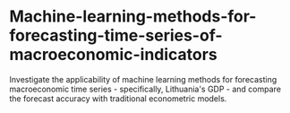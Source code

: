 # Machine-learning-methods-for-forecasting-time-series-of-macroeconomic-indicators
Investigate the applicability of machine learning methods for forecasting macroeconomic time series - specifically, Lithuania's GDP - and compare the forecast accuracy with traditional econometric models.
